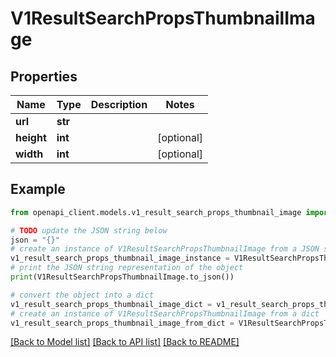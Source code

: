 # V1ResultSearchPropsThumbnailImage


## Properties

Name | Type | Description | Notes
------------ | ------------- | ------------- | -------------
**url** | **str** |  | 
**height** | **int** |  | [optional] 
**width** | **int** |  | [optional] 

## Example

```python
from openapi_client.models.v1_result_search_props_thumbnail_image import V1ResultSearchPropsThumbnailImage

# TODO update the JSON string below
json = "{}"
# create an instance of V1ResultSearchPropsThumbnailImage from a JSON string
v1_result_search_props_thumbnail_image_instance = V1ResultSearchPropsThumbnailImage.from_json(json)
# print the JSON string representation of the object
print(V1ResultSearchPropsThumbnailImage.to_json())

# convert the object into a dict
v1_result_search_props_thumbnail_image_dict = v1_result_search_props_thumbnail_image_instance.to_dict()
# create an instance of V1ResultSearchPropsThumbnailImage from a dict
v1_result_search_props_thumbnail_image_from_dict = V1ResultSearchPropsThumbnailImage.from_dict(v1_result_search_props_thumbnail_image_dict)
```
[[Back to Model list]](../README.md#documentation-for-models) [[Back to API list]](../README.md#documentation-for-api-endpoints) [[Back to README]](../README.md)


